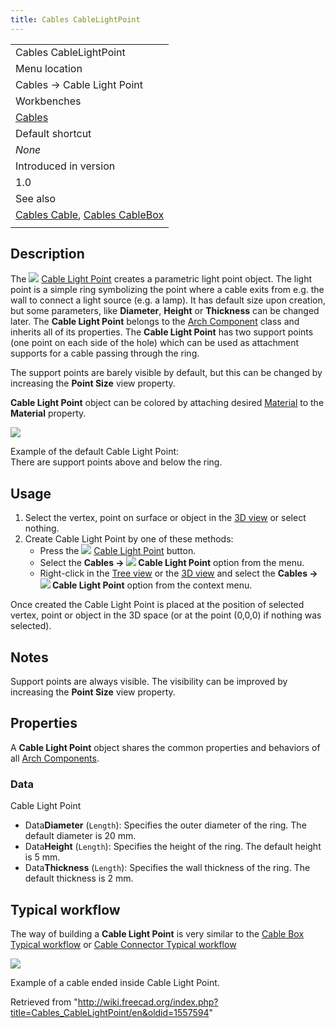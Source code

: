 ```yaml
---
title: Cables CableLightPoint
---
```


|                                                                                                     |
| --------------------------------------------------------------------------------------------------- |
| Cables CableLightPoint                                                                              |
| Menu location                                                                                       |
| Cables → Cable Light Point                                                                          |
| Workbenches                                                                                         |
| [Cables](/Cables_Workbench "Cables Workbench")                                                      |
| Default shortcut                                                                                    |
| _None_                                                                                              |
| Introduced in version                                                                               |
| 1.0                                                                                                 |
| See also                                                                                            |
| [Cables Cable](/Cables_Cable "Cables Cable"), [Cables CableBox](/Cables_CableBox "Cables CableBox") |
|                                                                                                     |

## Description

The ![](/images/Cables_CableLightPoint.svg) [Cable Light Point](/Cables_CableLightPoint "Cables CableLightPoint") creates a parametric light point object. The light point is a simple ring symbolizing the point where a cable exits from e.g. the wall to connect a light source (e.g. a lamp). It has default size upon creation, but some parameters, like **Diameter**, **Height** or **Thickness** can be changed later. The **Cable Light Point** belongs to the [Arch Component](/Arch_Component "Arch Component") class and inherits all of its properties. The **Cable Light Point** has two support points (one point on each side of the hole) which can be used as attachment supports for a cable passing through the ring.

The support points are barely visible by default, but this can be changed by increasing the **Point Size** view property.

**Cable Light Point** object can be colored by attaching desired [Material](/Arch_SetMaterial "Arch SetMaterial") to the **Material** property.

![](/images/Cables_CableLightPoint_Example1.png)

Example of the default Cable Light Point:  
There are support points above and below the ring.

## Usage

1. Select the vertex, point on surface or object in the [3D view](/3D_view "3D view") or select nothing.
2. Create Cable Light Point by one of these methods:
   - Press the ![](/images/Cables_CableLightPoint.svg) [Cable Light Point](/Cables_CableLightPoint "Cables CableLightPoint") button.
   - Select the **Cables → ![](/images/Cables_CableLightPoint.svg) Cable Light Point** option from the menu.
   - Right-click in the [Tree view](/Tree_view "Tree view") or the [3D view](/3D_view "3D view") and select the **Cables → ![](/images/Cables_CableLightPoint.svg) Cable Light Point** option from the context menu.

Once created the Cable Light Point is placed at the position of selected vertex, point or object in the 3D space (or at the point (0,0,0) if nothing was selected).

## Notes

Support points are always visible. The visibility can be improved by increasing the **Point Size** view property.

## Properties

A **Cable Light Point** object shares the common properties and behaviors of all [Arch Components](/Arch_Component "Arch Component").

### Data

Cable Light Point

- Data**Diameter** (`Length`): Specifies the outer diameter of the ring. The default diameter is 20 mm.
- Data**Height** (`Length`): Specifies the height of the ring. The default height is 5 mm.
- Data**Thickness** (`Length`): Specifies the wall thickness of the ring. The default thickness is 2 mm.

## Typical workflow

The way of building a **Cable Light Point** is very similar to the [Cable Box Typical workflow](/Cables_CableBox#Typical_workflow "Cables CableBox") or [Cable Connector Typical workflow](/Cables_CableConnector#Typical_workflow "Cables CableConnector")

![](/images/Cables_CableLightPoint_Example2.png)

Example of a cable ended inside Cable Light Point.

Retrieved from "<http://wiki.freecad.org/index.php?title=Cables_CableLightPoint/en&oldid=1557594>"
